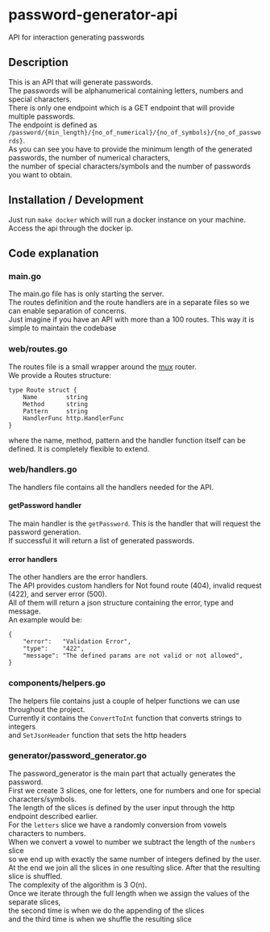 # password-generator-api
API for interaction generating passwords

## Description
This is an API that will generate passwords.   
The passwords will be alphanumerical  containing letters, numbers and special characters.  
There is only one endpoint which is a GET endpoint that will provide multiple passwords.   
The endpoint is defined as ```/password/{min_length}/{no_of_numerical}/{no_of_symbols}/{no_of_passwords}```.   
As you can see you have to provide the minimum length of the generated passwords, the number of numerical characters,   
the number of special characters/symbols and the number of passwords you want to obtain.   

## Installation / Development
Just run ```make docker``` which will run a docker instance on your machine.   
Access the api through the docker ip.   


## Code explanation

### main.go
The main.go file has is only starting the server.  
The routes definition and the route handlers are in a separate files so we can enable separation of concerns.  
Just imagine if you have an API with more than a 100 routes. This way it is simple to maintain the codebase  

### web/routes.go
The routes file is a small wrapper around the [mux](github.com/gorilla/mux) router.   
We provide a Routes structure:   
```
type Route struct {
    Name        string
    Method      string
    Pattern     string
    HandlerFunc http.HandlerFunc
}
```
where the name, method, pattern and the handler function itself can be defined. It is completely flexible to extend.   

### web/handlers.go
The handlers file contains all the handlers needed for the API.   

#### getPassword handler
The main handler is the ```getPassword```. This is the handler that will request the password generation.  
If successful it will return a list of generated passwords.   

#### error handlers
The other handlers are the error handlers.   
The API provides custom handlers for Not found route (404), invalid request (422), and server error (500).   
All of them will return a json structure containing the error, type and message.   
An example would be:   
```
{
    "error":   "Validation Error",
    "type":    "422",
    "message": "The defined params are not valid or not allowed",
}
```

### components/helpers.go
The helpers file contains just a couple of helper functions we can use throughout the project.   
Currently it contains the ```ConvertToInt``` function that converts strings to integers   
and ```SetJsonHeader``` function that sets the http headers   


### generator/password_generator.go
The password_generator is the main part that actually generates the password.   
First we create 3 slices, one for letters, one for numbers and one for special characters/symbols.   
The length of the slices is defined by the user input through the http endpoint described earlier.   
For the `letters` slice we have a randomly conversion from vowels characters to numbers.    
When we convert a vowel to number we subtract the length of the `numbers` slice    
so we end up with exactly the same number of integers defined by the user.   
At the end we join all the slices in one resulting slice. After that the resulting slice is shuffled.   
The complexity of the algorithm is 3 O(n).   
Once we iterate through the full length when we assign the values of the separate slices,   
the second time is when we do the appending of the slices   
and the third time is when we shuffle the resulting slice


